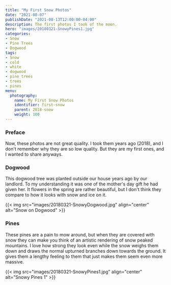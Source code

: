 ```yaml
---
title: "My First Snow Photos"
date: "2021-08-07"
publishDate: "2021-08-13T12:00:00-04:00"
description: The first photos I took of the moon.
hero: "images/20180321-SnowyPines1.jpg"
categories:
- Snow
- Pine Trees
- Dogwood
tags:
- Snow
- cold
- white
- dogwood
- pine trees
- trees
- pines
menu:
  photography:
    name: My First Snow Photos
    identifier: first-snow
    parent: 2018-snow
    weight: 100
---
```


### Preface
Now, these photos are not great quality. I took them years ago (2018), and I don't remember why they are so low quality. But they are my first ones, and I wanted to share anyways.

### Dogwood
This dogwood tree was planted outside our house years ago by our landlord. To my understanding it was one of the mother's day gift he had given her. It flowers in the spring are rather beautiful, but I don't think they compare to how it looks with snow and ice on it.


{{< img src="images/20180321-SnowyDogwood.jpg" align="center" alt="Snow on Dogwood" >}}

### Pines
These pines are a pain to mow around, but when they are covered with snow they can make you think of an artistic rendering of snow peaked mountains. I love how strong they look even while the snow weighs them down and draws the normal upturned branches down towards the ground. It gives them a lengthy feeling to them that just makes them seem even more massive.

{{< img src="images/20180321-SnowyPines1.jpg" align="center" alt="Snowy Pines 1" >}}
